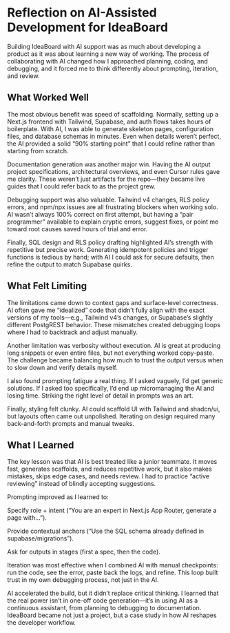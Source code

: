 # Reflection on AI-Assisted Development for IdeaBoard

Building IdeaBoard with AI support was as much about developing a product as it was about learning a new way of working. The process of collaborating with AI changed how I approached planning, coding, and debugging, and it forced me to think differently about prompting, iteration, and review.

## What Worked Well

The most obvious benefit was speed of scaffolding. Normally, setting up a Next.js frontend with Tailwind, Supabase, and auth flows takes hours of boilerplate. With AI, I was able to generate skeleton pages, configuration files, and database schemas in minutes. Even when details weren’t perfect, the AI provided a solid “90% starting point” that I could refine rather than starting from scratch.

Documentation generation was another major win. Having the AI output project specifications, architectural overviews, and even Cursor rules gave me clarity. These weren’t just artifacts for the repo—they became live guides that I could refer back to as the project grew.

Debugging support was also valuable. Tailwind v4 changes, RLS policy errors, and npm/npx issues are all frustrating blockers when working solo. AI wasn’t always 100% correct on first attempt, but having a “pair programmer” available to explain cryptic errors, suggest fixes, or point me toward root causes saved hours of trial and error.

Finally, SQL design and RLS policy drafting highlighted AI’s strength with repetitive but precise work. Generating idempotent policies and trigger functions is tedious by hand; with AI I could ask for secure defaults, then refine the output to match Supabase quirks.

## What Felt Limiting

The limitations came down to context gaps and surface-level correctness. AI often gave me “idealized” code that didn’t fully align with the exact versions of my tools—e.g., Tailwind v4’s changes, or Supabase’s slightly different PostgREST behavior. These mismatches created debugging loops where I had to backtrack and adjust manually.

Another limitation was verbosity without execution. AI is great at producing long snippets or even entire files, but not everything worked copy-paste. The challenge became balancing how much to trust the output versus when to slow down and verify details myself.

I also found prompting fatigue a real thing. If I asked vaguely, I’d get generic solutions. If I asked too specifically, I’d end up micromanaging the AI and losing time. Striking the right level of detail in prompts was an art.

Finally, styling felt clunky. AI could scaffold UI with Tailwind and shadcn/ui, but layouts often came out unpolished. Iterating on design required many back-and-forth prompts and manual tweaks.

## What I Learned

The key lesson was that AI is best treated like a junior teammate. It moves fast, generates scaffolds, and reduces repetitive work, but it also makes mistakes, skips edge cases, and needs review. I had to practice “active reviewing” instead of blindly accepting suggestions.

Prompting improved as I learned to:

Specify role + intent (“You are an expert in Next.js App Router, generate a page with...”).

Provide contextual anchors (“Use the SQL schema already defined in supabase/migrations”).

Ask for outputs in stages (first a spec, then the code).

Iteration was most effective when I combined AI with manual checkpoints: run the code, see the error, paste back the logs, and refine. This loop built trust in my own debugging process, not just in the AI.

AI accelerated the build, but it didn’t replace critical thinking. I learned that the real power isn’t in one-off code generation—it’s in using AI as a continuous assistant, from planning to debugging to documentation. IdeaBoard became not just a project, but a case study in how AI reshapes the developer workflow.